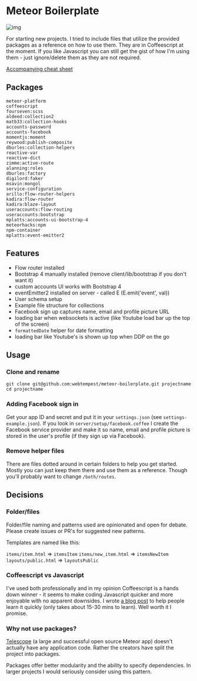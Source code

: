 # Meteor Boilerplate

![img](https://cloud.githubusercontent.com/assets/184383/9678528/9f80b4ae-5329-11e5-88e0-be9d8f169360.png)

For starting new projects. I tried to include files that utilize the provided packages as a reference on how to use them. They are in Coffeescript at the moment. If you like Javascript you can still get the gist of how I'm using them - just ignore/delete them as they are not required.

[Accompanying cheat sheet](http://www.webtempest.com/meteor-js-cheatsheet)

## Packages

```
meteor-platform
coffeescript
fourseven:scss
aldeed:collection2
matb33:collection-hooks
accounts-password
accounts-facebook
momentjs:moment
reywood:publish-composite
dburles:collection-helpers
reactive-var
reactive-dict
zimme:active-route
alanning:roles
dburles:factory
digilord:faker
msavin:mongol
service-configuration
arillo:flow-router-helpers
kadira:flow-router
kadira:blaze-layout
useraccounts:flow-routing
useraccounts:bootstrap
mplatts:accounts-ui-bootstrap-4
meteorhacks:npm
npm-container
mplatts:event-emitter2
```

## Features

- Flow router installed
- Bootstrap 4 manually installed (remove client/lib/bootstrap if you don't want it)
- custom accounts UI works with Bootstrap 4
- eventEmitter2 installed on server - called E (E.emit('event', val))
- User schema setup
- Example file structure for collections
- Facebook sign up captures name, email and profile picture URL
- loading bar when websockets is active (like Youtube load bar up the top of the screen)
- `formattedDate` helper for date formatting
- loading bar like Youtube's is shown up top when DDP on the go

## Usage

### Clone and rename

```
git clone git@github.com:webtempest/meteor-boilerplate.git projectname
cd projectname
```

### Adding Facebook sign in

Get your app ID and secret and put it in your `settings.json` (see `settings-example.json`). If you look in `server/setup/facebook.coffee` I create the Facebook service provider and make it so name, email and profile picture is stored in the user's profile (if they sign up via Facebook).

### Remove helper files

There are files dotted around in certain folders to help you get started. Mostly you can just keep them there and use them as a reference. Though you'll probably want to change `/both/routes`.

## Decisions

### Folder/files

Folder/file naming and patterns used are opinionated and open for debate. Please create issues or PR's for suggested new patterns.

Templates are named like this:

`items/item.html` => `itemsItem`
`items/new_item.html` => `itemsNewItem`
`layouts/public.html` => `layoutsPublic`

### Coffeescript vs Javascript

I've used both professionally and in my opinion Coffeescript is a hands down winner - it seems to make coding Javascript quicker and more enjoyable with no apparent downsides. I wrote [a blog post](http://www.webtempest.com/learn-coffeescript-fast) to help people learn it quickly (only takes about 15-30 mins to learn). Well worth it I promise.

### Why not use packages?

[Telescope](https://github.com/TelescopeJS/Telescope) (a large and successful open source Meteor app) doesn't actually have any application code. Rather the creators have split the project into packages.

Packages offer better modularity and the ability to specify dependencies. In larger projects I would seriously consider using this pattern.
